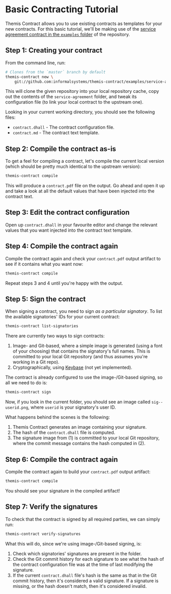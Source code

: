 # Basic Contracting Tutorial

Themis Contract allows you to use existing contracts as templates for your new
contracts. For this basic tutorial, we'll be making use of the [service
agreement contract in the `examples` folder](../examples/service-agreement/) of
the repository.

## Step 1: Creating your contract

From the command line, run:

```bash
# Clones from the `master` branch by default
themis-contract new \
    git://github.com:informalsystems/themis-contract/examples/service-agreement/contract.dhall#prototype/v2
```

This will clone the given repository into your local repository cache, copy out
the contents of the `service-agreement` folder, and tweak its configuration file
(to link your local contract to the upstream one).

Looking in your current working directory, you should see the following files:

* `contract.dhall` - The contract configuration file.
* `contract.md` - The contract text template.

## Step 2: Compile the contract as-is

To get a feel for compiling a contract, let's compile the current local version
(which should be pretty much identical to the upstream version):

```bash
themis-contract compile
```

This will produce a `contract.pdf` file on the output. Go ahead and open it up
and take a look at all the default values that have been injected into the
contract text.

## Step 3: Edit the contract configuration

Open up `contract.dhall` in your favourite editor and change the relevant values
that you want injected into the contract text template.

## Step 4: Compile the contract again

Compile the contract again and check your `contract.pdf` output artifact to see
if it contains what you want now:

```bash
themis-contract compile
```

Repeat steps 3 and 4 until you're happy with the output.

## Step 5: Sign the contract

When signing a contract, you need to sign *as a particular signatory*. To list
the available signatories' IDs for your current contract:

```bash
themis-contract list-signatories
```

There are currently two ways to sign contracts:

1. Image- and Git-based, where a simple image is generated (using a font of
   your choosing) that contains the signatory's full names. This is committed
   to your local Git repository (and thus assumes you're working in a Git repo).
2. Cryptographically, using [Keybase][keybase] (not yet implemented).

The contract is already configured to use the image-/Git-based signing, so all
we need to do is:

```bash
themis-contract sign
```

Now, if you look in the current folder, you should see an image called
`sig--userid.png`, where `userid` is your signatory's user ID.

What happens behind the scenes is the following:

1. Themis Contract generates an image containing your signature.
2. The hash of the `contract.dhall` file is computed.
3. The signature image from (1) is committed to your local Git repository, where
   the commit message contains the hash computed in (2).

## Step 6: Compile the contract again

Compile the contract again to build your `contract.pdf` output artifact:

```bash
themis-contract compile
```

You should see your signature in the compiled artifact!

## Step 7: Verify the signatures

To check that the contract is signed by all required parties, we can simply
run:

```bash
themis-contract verify-signatures
```

What this will do, since we're using image-/Git-based signing, is:

1. Check which signatories' signatures are present in the folder.
2. Check the Git commit history for each signature to see what the hash of the
   contract configuration file was at the time of last modifying the signature.
3. If the current `contract.dhall` file's hash is the same as that in the Git
   commit history, then it's considered a valid signature. If a signature is
   missing, or the hash doesn't match, then it's considered invalid.

[keybase]: https://keybase.io/
